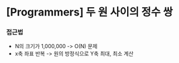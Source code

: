 # [Programmers] 두 원 사이의 정수 쌍

### 접근법

-   N의 크기가 1,000,000 -> O(N) 문제
-   x축 좌표 반복 -> 원의 방정식으로 Y축 최대, 최소 계산
